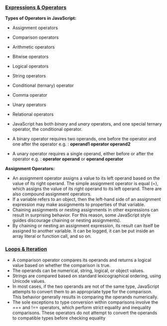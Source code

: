 ### [Expressions & Operators](https://developer.mozilla.org/en-US/docs/Web/JavaScript/Guide/Expressions_and_Operators)

**Types of Operators in JavaScript:**

- Assignment operators
- Comparison operators
- Arithmetic operators
- Bitwise operators
- Logical operators
- String operators
- Conditional (ternary) operator
- Comma operator
- Unary operators
- Relational operators

- JavaScript has both *binary* and *unary* operators, and one special ternary operator, the conditional operator. 
- A binary operator requires two operands, one before the operator and one after the operator e.g. : **operand1 operator operand2**
- A unary operator requires a single operand, either before or after the operator e.g. : **operator operand** or **operand operator**

**Assignment Operators:**

- An assignment operator assigns a value to its left operand based on the value of its right operand. The simple assignment operator is equal (=), which assigns the value of its right operand to its left operand. There are also compound assignment operators.
- If a variable refers to an object, then the left-hand side of an assignment expression may make assignments to properties of that variable.
- Chaining assignments or nesting assignments in other expressions can result in surprising behavior. For this reason, some JavaScript style guides discourage chaining or nesting assignments).
- By chaining or nesting an assignment expression, its result can itself be assigned to another variable. It can be logged, it can be put inside an array literal or function call, and so on.

### [Loops & Iteration](https://developer.mozilla.org/en-US/docs/Web/JavaScript/Guide/Loops_and_iteration)

- A comparison operator compares its operands and returns a logical value based on whether the comparison is true.
- The operands can be numerical, string, logical, or object values.
- Strings are compared based on standard lexicographical ordering, using Unicode values.
- In most cases, if the two operands are not of the same type, JavaScript attempts to convert them to an appropriate type for the comparison. This behavior generally results in comparing the operands numerically.
- The sole exceptions to type conversion within comparisons involve the === and !== operators, which perform strict equality and inequality comparisons. These operators do not attempt to convert the operands to compatible types before checking equality
